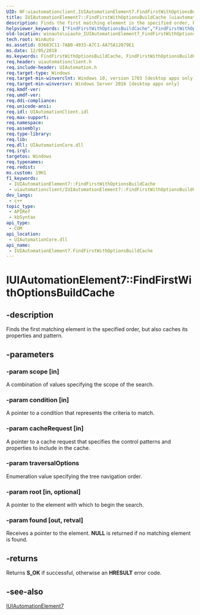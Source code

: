 ```yaml
---
UID: NF:uiautomationclient.IUIAutomationElement7.FindFirstWithOptionsBuildCache
title: IUIAutomationElement7::FindFirstWithOptionsBuildCache (uiautomationclient.h)
description: Finds the first matching element in the specified order, but also caches its properties and pattern.
helpviewer_keywords: ["FindFirstWithOptionsBuildCache","FindFirstWithOptionsBuildCache method [Windows Accessibility]","FindFirstWithOptionsBuildCache method [Windows Accessibility]","IUIAutomationElement7 interface","IUIAutomationElement7 interface [Windows Accessibility]","FindFirstWithOptionsBuildCache method","IUIAutomationElement7.FindFirstWithOptionsBuildCache","IUIAutomationElement7::FindFirstWithOptionsBuildCache","uiautomationclient/IUIAutomationElement7::FindFirstWithOptionsBuildCache","winauto.uiauto_IUIAutomationElement7_FindFirstWithOptionsBuildCache","winauto.uiauto_iuiautomationelement_findfirstwithoptionsbuildcache"]
old-location: winauto\uiauto_IUIAutomationElement7_FindFirstWithOptionsBuildCache.htm
tech.root: WinAuto
ms.assetid: 03683C11-7AB0-4933-A7C1-4A75A12079E1
ms.date: 12/05/2018
ms.keywords: FindFirstWithOptionsBuildCache, FindFirstWithOptionsBuildCache method [Windows Accessibility], FindFirstWithOptionsBuildCache method [Windows Accessibility],IUIAutomationElement7 interface, IUIAutomationElement7 interface [Windows Accessibility],FindFirstWithOptionsBuildCache method, IUIAutomationElement7.FindFirstWithOptionsBuildCache, IUIAutomationElement7::FindFirstWithOptionsBuildCache, uiautomationclient/IUIAutomationElement7::FindFirstWithOptionsBuildCache, winauto.uiauto_IUIAutomationElement7_FindFirstWithOptionsBuildCache, winauto.uiauto_iuiautomationelement_findfirstwithoptionsbuildcache
req.header: uiautomationclient.h
req.include-header: UIAutomation.h
req.target-type: Windows
req.target-min-winverclnt: Windows 10, version 1703 [desktop apps only]
req.target-min-winversvr: Windows Server 2016 [desktop apps only]
req.kmdf-ver: 
req.umdf-ver: 
req.ddi-compliance: 
req.unicode-ansi: 
req.idl: UIAutomationClient.idl
req.max-support: 
req.namespace: 
req.assembly: 
req.type-library: 
req.lib: 
req.dll: UIAutomationCore.dll
req.irql: 
targetos: Windows
req.typenames: 
req.redist: 
ms.custom: 19H1
f1_keywords:
 - IUIAutomationElement7::FindFirstWithOptionsBuildCache
 - uiautomationclient/IUIAutomationElement7::FindFirstWithOptionsBuildCache
dev_langs:
 - c++
topic_type:
 - APIRef
 - kbSyntax
api_type:
 - COM
api_location:
 - UIAutomationCore.dll
api_name:
 - IUIAutomationElement7.FindFirstWithOptionsBuildCache
---
```


# IUIAutomationElement7::FindFirstWithOptionsBuildCache


## -description

Finds the first matching element in the specified order, but also caches its properties and pattern.

## -parameters

### -param scope [in]

A combination of values specifying the scope of the search.

### -param condition [in]

A pointer to a condition that represents the criteria to match.

### -param cacheRequest [in]

A pointer to a cache request that specifies the control patterns and properties to include in the cache.

### -param traversalOptions

Enumeration value specifying the tree navigation order.

### -param root [in, optional]

A pointer to the element with which to begin the search.

### -param found [out, retval]

Receives a pointer to the element. <b>NULL</b> is returned if no matching element is found.

## -returns

Returns <b>S_OK</b> if successful, otherwise an <b>HRESULT</b> error code.

## -see-also

<a href="/windows/desktop/api/uiautomationclient/nn-uiautomationclient-iuiautomationelement7">IUIAutomationElement7</a>